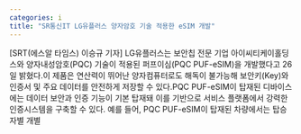 ```yaml
---
categories: i
title: "SR통신IT LG유플러스 양자암호 기술 적용한 eSIM 개발"
---
```

[SRT(에스알 타임스) 이승규 기자] LG유플러스는 보안칩 전문 기업 아이씨티케이홀딩스와 양자내성암호(PQC) 기술이 적용된 퍼프이심(PQC PUF-eSIM)을 개발했다고 26일 밝혔다.이 제품은 연산력이 뛰어난 양자컴퓨터로도 해독이 불가능해 보안키(Key)와 인증서 및 주요 데이터를 안전하게 저장할 수 있다.PQC PUF-eSIM이 탑재된 디바이스에는 데이터 보안과 인증 기능이 기본 탑재돼 이를 기반으로 서비스 플랫폼에서 강력한 인증시스템을 구축할 수 있다. 예를 들어, PQC PUF-eSIM이 탑재된 차량에서는 탑승자별 개별